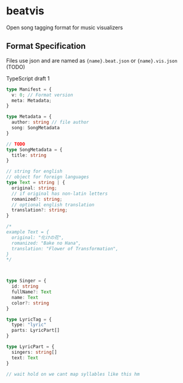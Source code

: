 # beatvis
Open song tagging format for music visualizers

## Format Specification 

Files use json and are named as `{name}.beat.json` or `{name}.vis.json` (TODO)

TypeScript draft 1

```ts
type Manifest = {
  v: 0; // Format version
  meta: Metadata;
}

type Metadata = {
  author: string // file author
  song: SongMetadata
}

// TODO
type SongMetadata = {
  title: string
}

// string for english
// object for foreign languages
type Text = string | {
  original: string;
  // if original has non-latin letters
  romanized?: string;
  // optional english translation
  translation?: string;
}

/*
example Text = {
  original: "化けの花",
  romanized: "Bake no Hana",
  translation: "Flower of Transformation",
}
*/



type Singer = {
  id: string
  fullName?: Text
  name: Text
  color?: string
}

type LyricTag = {
  type: "lyric"
  parts: LyricPart[]
}

type LyricPart = {
  singers: string[]
  text: Text
}

// wait hold on we cant map syllables like this hm
```
